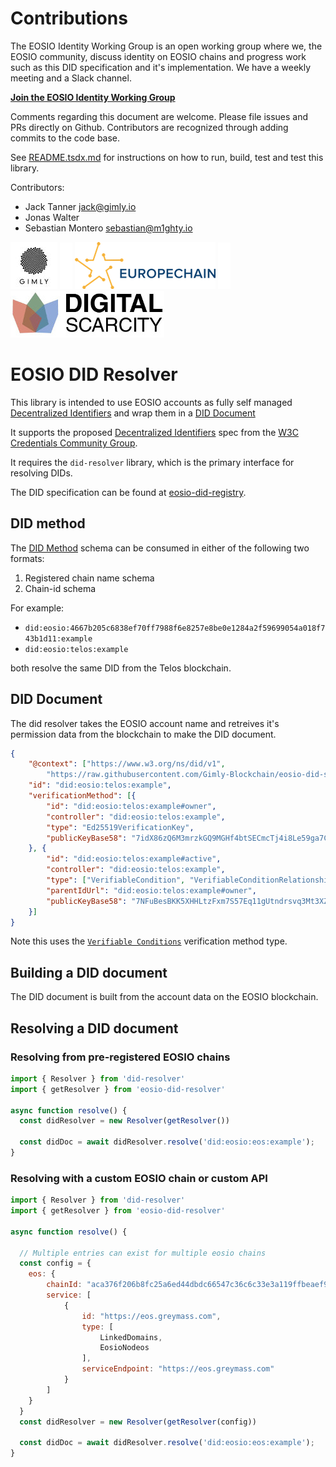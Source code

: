 # Contributions

The EOSIO Identity Working Group is an open working group where we, the EOSIO community, discuss identity on EOSIO chains and progress work such as this DID specification and it's implementation. We have a weekly meeting and a Slack channel.

**[Join the EOSIO Identity Working Group](https://www.gimly.io/eosio-id-wg)**

Comments regarding this document are welcome. Please file issues and PRs directly on Github. Contributors are recognized through adding commits to the code base.

See [README.tsdx.md](./README.tsdx.md) for instructions on how to run, build, test and test this library.

Contributors:
- Jack Tanner <jack@gimly.io>
- Jonas Walter
- Sebastian Montero <sebastian@m1ghty.io>

<!-- Make sure images have 75 pixel height -->
[![Gimly](./assets/gimly.jpg)](https://gimly.io)
![](./assets/filler.png)
[![Europechain](./assets/europechain.png)](https://europechain.io)
![](./assets/filler.png)
[![Europechain](./assets/digital-scarcity.jpeg)](https://digitalscarcity.io)

# EOSIO DID Resolver

This library is intended to use EOSIO accounts as fully self managed [Decentralized Identifiers](https://w3c-ccg.github.io/did-spec/#decentralized-identifiers-dids) and wrap them in a [DID Document](https://w3c-ccg.github.io/did-spec/#did-documents)

It supports the proposed [Decentralized Identifiers](https://w3c-ccg.github.io/did-spec/) spec from the [W3C Credentials Community Group](https://w3c-ccg.github.io).

It requires the `did-resolver` library, which is the primary interface for resolving DIDs.

The DID specification can be found at [eosio-did-registry](https://github.com/Gimly-Blockchain/eosio-did-spec).

## DID method

The [DID Method](https://w3c.github.io/did-core/#methods) schema can be consumed in either of the following two formats:
1. Registered chain name schema
2. Chain-id schema

For example:
- `did:eosio:4667b205c6838ef70ff7988f6e8257e8be0e1284a2f59699054a018f743b1d11:example`
- `did:eosio:telos:example`

both resolve the same DID from the Telos blockchain.

## DID Document

The did resolver takes the EOSIO account name and retreives it's permission data from the blockchain to make the DID document.

```json
{
    "@context": ["https://www.w3.org/ns/did/v1", 
        "https://raw.githubusercontent.com/Gimly-Blockchain/eosio-did-spec/master/eosio-did-context.json"],
    "id": "did:eosio:telos:example",
    "verificationMethod": [{
        "id": "did:eosio:telos:example#owner",
        "controller": "did:eosio:telos:example",
        "type": "Ed25519VerificationKey",
        "publicKeyBase58": "7idX86zQ6M3mrzkGQ9MGHf4btSECmcTj4i8Le59ga7CpSpZYy5"
    }, {
        "id": "did:eosio:telos:example#active",
        "controller": "did:eosio:telos:example",
        "type": ["VerifiableCondition", "VerifiableConditionRelationship", "Ed25519VerificationKey"],
        "parentIdUrl": "did:eosio:telos:example#owner",
        "publicKeyBase58": "7NFuBesBKK5XHHLtzFxm7S57Eq11gUtndrsvq3Mt3XZNMTHfqc"
    }]
}
```

Note this uses the [`Verifiable Conditions`](https://github.com/Gimly-Blockchain/verifiable-conditions) verification method type.

## Building a DID document

The DID document is built from the account data on the EOSIO blockchain.

## Resolving a DID document

### Resolving from pre-registered EOSIO chains

```javascript
import { Resolver } from 'did-resolver'
import { getResolver } from 'eosio-did-resolver'

async function resolve() {
  const didResolver = new Resolver(getResolver())

  const didDoc = await didResolver.resolve('did:eosio:eos:example');
}
```

### Resolving with a custom EOSIO chain or custom API

```javascript
import { Resolver } from 'did-resolver'
import { getResolver } from 'eosio-did-resolver'

async function resolve() {

  // Multiple entries can exist for multiple eosio chains
  const config = {
    eos: {
        chainId: "aca376f206b8fc25a6ed44dbdc66547c36c6c33e3a119ffbeaef943642f0e906",
        service: [
            {
                id: "https://eos.greymass.com",
                type: [
                    LinkedDomains,
                    EosioNodeos
                ],
                serviceEndpoint: "https://eos.greymass.com"
            }
        ]
    }
  }
  const didResolver = new Resolver(getResolver(config))

  const didDoc = await didResolver.resolve('did:eosio:eos:example');
}
```
